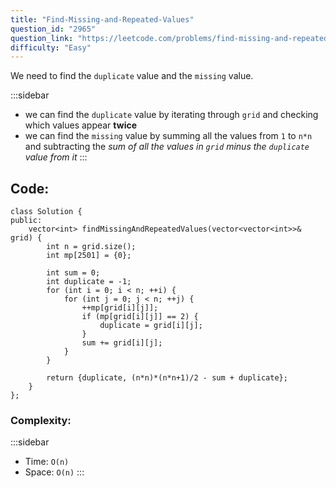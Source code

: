 ```yaml
---
title: "Find-Missing-and-Repeated-Values"
question_id: "2965"
question_link: "https://leetcode.com/problems/find-missing-and-repeated-values/"
difficulty: "Easy"
---
```


We need to find the `duplicate` value and the `missing` value.

:::sidebar
- we can find the `duplicate` value by iterating through `grid` and checking which values appear **twice**
- we can find the `missing` value by summing all the values from `1` to `n*n` and subtracting the *sum of all the values in `grid` minus the `duplicate` value from it*
:::

## Code<span>:</span>

```{.cpp}
class Solution {
public:
    vector<int> findMissingAndRepeatedValues(vector<vector<int>>& grid) {
        int n = grid.size();
        int mp[2501] = {0};

        int sum = 0;
        int duplicate = -1;
        for (int i = 0; i < n; ++i) {
            for (int j = 0; j < n; ++j) {
                ++mp[grid[i][j]];
                if (mp[grid[i][j]] == 2) {
                    duplicate = grid[i][j];    
                }
                sum += grid[i][j];
            }
        }

        return {duplicate, (n*n)*(n*n+1)/2 - sum + duplicate};
    }
};
```

### Complexity<span>:</span>

:::sidebar
- Time: `O(n)`
- Space: `O(n)`
:::
